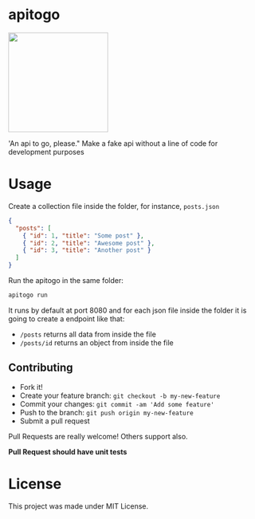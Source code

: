 # apitogo
<img src="https://cdn.rawgit.com/cristianoliveira/apitogo/9112716a/apitogo.svg?q=1" width="200" align="center"/>

'An api to go, please." Make a fake api without a line of code for development purposes

# Usage

Create a collection file inside the folder, for instance, `posts.json`
```json
{
  "posts": [
    { "id": 1, "title": "Some post" },
    { "id": 2, "title": "Awesome post" },
    { "id": 3, "title": "Another post" }
  ]
}
```

Run the apitogo in the same folder:
```bash
apitogo run
```

It runs by default at port 8080 and for each json file inside the folder
it is going to create a endpoint like that:

   - `/posts` returns all data from inside the file
   - `/posts/id` returns an object from inside the file

## Contributing

 - Fork it!
 - Create your feature branch: `git checkout -b my-new-feature`
 - Commit your changes: `git commit -am 'Add some feature'`
 - Push to the branch: `git push origin my-new-feature`
 - Submit a pull request

Pull Requests are really welcome! Others support also.

**Pull Request should have unit tests**

# License

This project was made under MIT License.
